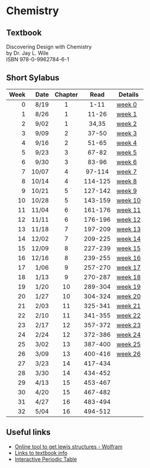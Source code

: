 # Chemistry

## Textbook
Discovering Design with Chemistry<br>
by Dr. Jay L. Wile<br>
ISBN 978-0-9962784-6-1<br>

## Short Sylabus
| Week | Date  | Chapter | Read    | Details |
|-----:|------:|:-------:|:-------:|---------|
| 0    |  8/19 | 1       | 1-11    | [week 0](chapter1/week0.md) |
| 1    |  8/26 | 1       | 11-26   | [week 1](chapter1/week1.md) |
| 2    |  9/02 | 1       | 34,35   | [week 2](chapter1/week2.md) |
| 3    |  9/09 | 2       | 37-50   | [week 3](chapter2/week3.md) |
| 4    |  9/16 | 2       | 51-65   | [week 4](chapter2/week4.md) |
| 5    |  9/23 | 3       | 67-82   | [week 5](chapter3/week5.md) |
| 6    |  9/30 | 3       | 83-96   | [week 6](chapter3/week6.md) |
| 7    | 10/07 | 4       | 97-114  | [week 7](chapter4/week7.md) |
| 8    | 10/14 | 4       | 114-125 | [week 8](chapter4/week8.md) |
| 9    | 10/21 | 5       | 127-142 | [week 9](chapter5/week9.md) |
| 10   | 10/28 | 5       | 143-159 | [week 10](chapter5/week10.md) |
| 11   | 11/04 | 6       | 161-176 | [week 11](chapter6/week11.md) |
| 12   | 11/11 | 6       | 176-196 | [week 12](chapter6/week12.md) |
| 13   | 11/18 | 7       | 197-209 | [week 13](chapter7/week13.md) |
| 14   | 12/02 | 7       | 209-225 | [week 14](chapter7/week14.md) |
| 15   | 12/09 | 8       | 227-239 | [week 15](chapter8/week15.md) |
| 16   | 12/16 | 8       | 239-255 | [week 16](chapter8/week16.md) |
| 17   |  1/06 | 9       | 257-270 | [week 17](chapter9/week17.md) |
| 18   |  1/13 | 9       | 270-287 | [week 18](chapter9/week18.md) |
| 19   |  1/20 | 10      | 289-304 | [week 19](chapter10/week19.md) |
| 20   |  1/27 | 10      | 304-324 | [week 20](chapter10/week20.md) |
| 21   |  2/03 | 11      | 325-341 | [week 21](chapter11/week21.md) |
| 22   |  2/10 | 11      | 341-355 | [week 22](chapter11/week22.md) |
| 23   |  2/17 | 12      | 357-372 | [week 23](chapter12/week23.md) |
| 24   |  2/24 | 12      | 372-386 | [week 24](chapter12/week24.md) |
| 25   |  3/02 | 13      | 387-400 | [week 25](chapter13/week25.md) |
| 26   |  3/09 | 13      | 400-416 | [week 26](chapter13/week26.md) |
| 27   |  3/23 | 14      | 417-434 |  |
| 28   |  3/30 | 14      | 434-452 |  |
| 29   |  4/13 | 15      | 453-467 |  |
| 30   |  4/20 | 15      | 467-482 |  |
| 31   |  4/27 | 16      | 483-494 |  |
| 32   |  5/04 | 16      | 494-512 |  |

## Useful links

- [Online tool to get lewis structures - Wolfram](https://www.wolframalpha.com/widgets/view.jsp?id=c11e9ad0ab00998884f0733c8f62c07d)
- [Links to textbook info](https://bereanbuilders.com/ecomm/online-content/discovering-design-with-chemistry)
- [Interactive Periodic Table](https://www.ptable.com/)

